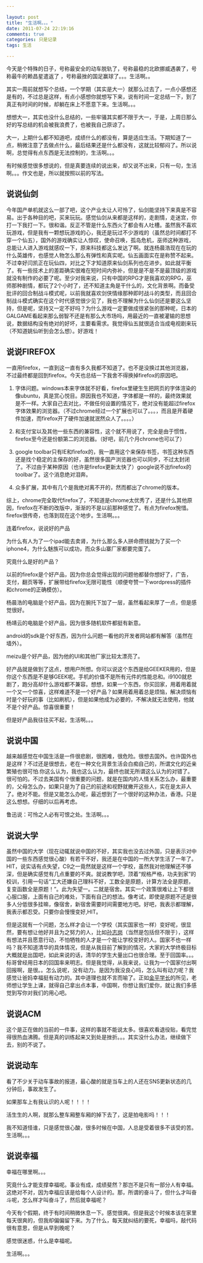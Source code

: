 ```yaml
---

layout: post
title: "生活啊。。。"
date: 2011-07-24 22:19:16
comments: true
categories: 只是记录
tags: 生活

---
```


今天是个特殊的日子，号称最安全的动车脱轨了，号称最稳的北欧挪威遇袭了，号称最牛的赖昌星遣返了 ，号称最挫的国足赢球了。。。生活啊。。

其实一周前就想写个总结，一个学期（其实是大一）就那么过去了，一点小感想还是有的，不过总是这样，有点小感想你就想写下来，说有时间一定总结一下，到了真正有时间的时候，却躺在床上不愿意下来。生活啊。。。

想想大一，其实也没什么总结的，一些牢骚其实都不限于大一，于是，上周日那么好的写总结的机会被我浪费了，也被我自己原谅了。

大一，上期什么都不知道吧，成绩什么的都没有，算是适应生活。下期知道了一点，稍微注意了去做点什么，最后结果还是什么都没有，这就比较郁闷了。所以说啊，总觉得有点东西是无法控制的，生活啊。。。

有时候感觉很多想说的，但是真要连续的说出来，却又说不出来，只有一句，生活啊。。。作文也是，所以就按照以前的写法。

## 说说仙剑

今年国产单机就这么一部了吧，这个产业太让人可怜了，仙剑能坚持下来真是不容易。出于各种目的吧，买来玩玩。感觉仙剑从来都是这样的，走剧情，走迷宫，你打一下我打一下。很和谐。反正不管是什么东西火了都会有人吐槽。虽然我不喜欢玩游戏，但是我有一颗想玩游戏的心，我还是玩过不少游戏的（虽然总时间都打不穿一个仙五），国外的游戏确实让人惊叹，使命召唤，孤岛危机，巫师这种游戏，总能让人进入游戏就感叹一下，原来科技都这么发达了啊。就连杨晨浩现在在玩的什么英雄传，也感觉人物怎么那么有弹性和真实呢。仙五画面实在是称赞不起来。不过幸好闫凯正在玩仙四，对比之下才知道原来仙剑系列也在进步。如此就平衡了。有一些技术上的差距确实很难在短时间内弥补，但是是不是不是最顶级的游戏就没有制作的必要了呢。至少对我来说，只有中国的RPG才是我喜欢的RPG，巫师那种剧情，都玩了2个小时了，还不知道主角是干什么的，文化背景啊。而备受批评的回合制战斗模式呢，以前我就喜欢剑侠情缘那种即时战斗的类型，而且回合制战斗模式确实在这个时代感觉很少见了，我也不理解为什么仙剑还是要这么坚持，但是呢，坚持又一定不好吗？为什么游戏一定要做成很紧张的那种呢，日本的GALGAME看起来那么弱智不还是有那么大市场吗，用最近的一直被灌输的思想说，数据结构没有绝对的好坏，主要看需求。我觉得仙五就很适合当成电视剧来玩（不知道姚仙听到会怎么想）。好游戏！

## 说说FIREFOX

一直用firefox，一直到这一直有多久我都不知道了。也不是没换过其他浏览器，不过最终都是回到firefox。今天也总结一下我舍不得换掉firefox的原因吧。

1. 字体问题。windows本来字体就不好看，firefox里硬生生把网页的字体渲染的像ubuntu，真是赏心悦目。原因我也不知道，字体都是一样的，最终效果就是不一样。大家自己去对比，不做任何设置的情况下，绝对没有能超过firefox字体效果的浏览器。（不过chrome经过一个扩展也可以了。。。，而且是开着硬件加速，而firefox开了硬件加速就泯然众人了。。。。）

2. 和支付宝以及其他一些东西的兼容性，这个就不用说了，完全是由于惯性，firefox至今还是份额第二的浏览器。（好吧，前几个月chrome也可以了）

3. google toolbar只有IE和firefox的，我一直用这个来保存书签，书签这种东西还是找个稳定的主保存的好，虽然很多国产浏览器也可以同步，不过太封闭了。不过由于某种原因（也许是firefox更新太快了）google说不出firefox的toolbar了。这个消息绝对泪奔。

4. 众多扩展，其中有几个是我绝对离不开的，然而都出了chrome的版本。

综上，chrome完全取代firefox了，不知道是chrome太优秀了，还是什么其他原因，firefox在不断的改版中，渐渐的不是以前那种感觉了。有点为firefox惋惜。firefox很传奇，也落到现在这个地步。生活啊。。。

连着firefox，说说好的产品

为什么有人为了一个ipad能去卖肾，为什么那么多人拼命攒钱就为了买一个iphone4，为什么魅族可以成功，而众多山寨厂家都要完蛋了。

究竟什么是好的产品？

以前的firefox是个好产品，因为你总会觉得出现的问题他都替你想好了，广告，支付，翻页等等，扩展带给firefox无限可能性（顺便夸赞一下wordpress的插件和chrome的正确模仿）。

杨晨浩的电脑是个好产品，因为在腕托下加了一层，虽然看起来厚了一点，但是感觉很好。

杨靖云的电脑是个好产品，因为很多随机软件都挺有新意。

android的sdk是个好东西，因为什么问题一看他的开发者网站都有解答（虽然在墙外）。

meizu是个好产品，因为他的UI和其他厂家比较太漂亮了。

好产品就是做到了这点，想用户所想。你可以说这个东西是给GEEKER用的，但是你这个东西是不是够GEEK呢。手机的价值不是所有元件的性能总和。i9100就悲剧了，跑分高却什么游戏都不兼容。想想，如果一个东西，你买回家，用着用着就一个又一个惊喜，这样难道不是一个好产品？如果用着用着总是烦恼，解决烦恼有时是个好玩的事（比如刷机），但是如果他成为必要的，不解决就无法使用，他就不是个好产品。惊喜很重要！

但是好产品我往往买不起，生活啊。。。

## 说说中国

越来越感觉在中国生活是一件很悲剧，很困难，很危险。很想去国外。也许国外也是这样？不过还是很想去，老在一种文化背景生活会白痴自己的，所谓文化的近亲繁殖也很可怕.你这么认为，我也这么认为，最终也就无所谓这么认为的对错了。很可怕的。不过去美国有个很重要的问题，就是在国内的人情关系怎么办，最重要的，父母怎么办，如果只是为了自己的前途和视野就撇开这些人，实在是太非人了。绝对不能。但是又能怎么办呢，最近想到了一个很好的这种办法，香港。只是这么想想。仔细的以后再考虑。

鲁迅说：可怜之人必有可恨之处。生活啊。。。

## 说说大学

虽然中国的大学（现在动辄就说中国的不好，其实我也没去过外国，只是表示对中国的一些东西感觉很心酸）有若干不好，我还是在中国的一所大学生活了一年了。HIT，说实话有点失望，C9之一竟然就是这样一个学校，虽然我对他理解还不够深，但是确实感觉有几点重要的不爽。就说教学吧，顶着“规格严格，功夫到家”的校训，引用一句话“工大还嫌自己理科不好，工数全是原题，计算方法全是原题，复变函数全是原题！”。此为失望一。二就是宿舍。其实一个政策很难让上下都很心服口服，上面有自己的难处，下面有自己的想法。像考试，即使是原题不还是很多人分低很多挂嘛，像宿舍，新宿舍需要时间需要地方吧。好吧，我表示都理解，我表示都忍受。只要你会慢慢变好,HIT。

但是这就有一个问题，怎么样才会让一个学校（其实国家也一样）变好呢，很显然，要有想让他好并且为之努力的人，比如[孙志岗](http://blog.sunner.cn/)（当然是包括但不限于），这样有想法并且愿意行动，不怕牺牲的人才是一个能让学校变好的人。国家不也一样吗？我不知道清华的具体情况，但是从我目前了解到的情况，大家的大学终极目标大概就是出国吧，如此来说的话，清华的学生大量出口也很合理。至于回国率。。。标哥曾经用日本的回国率来明志。但是我觉得，从我来说，让我为一个国家付出啊回报啊，是很。。怎么说呢，没有动力。是因为我没良心吗，怎么叫有动力呢？我感觉让爸妈幸福挺有动力的。其中道理也就不言而喻了。正如[金平学长](http://kinslover.info/)的所见，老师想让学生上课，就得自己拿出点本事，中国啊，你想让我们爱你，就让我们多感觉到写你对我们的用心吧。

## 说说ACM

这个是正在做的当前的一件事，这样的事就不能说太多。很喜欢看退役贴，看完觉得很热血沸腾。但是真的训练起来又到处是挫折。。。其实没什么办法，继续做下去，别的不说了。

## 说说动车

看了不少关于动车事故的报道，最心酸的就是当车上的人还在SNS更新状态的几分钟后，事故发生了。

如果那车上有我认识的人呢！！！！

活生生的人啊，就那么整车厢整车厢的掉下去了，这是拍电影吗！！！

我不知道怪谁，只是感觉很心酸，很多时候在中国，人总是受着很多不该受的苦。生活啊。。。

## 说说幸福

幸福在哪里啊。。。

究竟什么才能支撑幸福呢。事业有成，成绩斐然？那岂不是只有一部分人有幸福。这绝对不对，因为幸福应该是给每个人设计的。那，所谓的奋斗了，但什么才叫奋斗呢，怎么样才叫奋斗了，然后就幸福呢？

今天有个假期，终于有时间稍微休息一下。感觉很爽。但是我这个时候本该在家里每天很爽的，但我却偏偏留下来。为了什么，每天就纠结的要死，幸福吗，敲代码很有意思，但是从早到晚呢？

感觉很迷惑，什么是幸福呢。

生活啊。。。